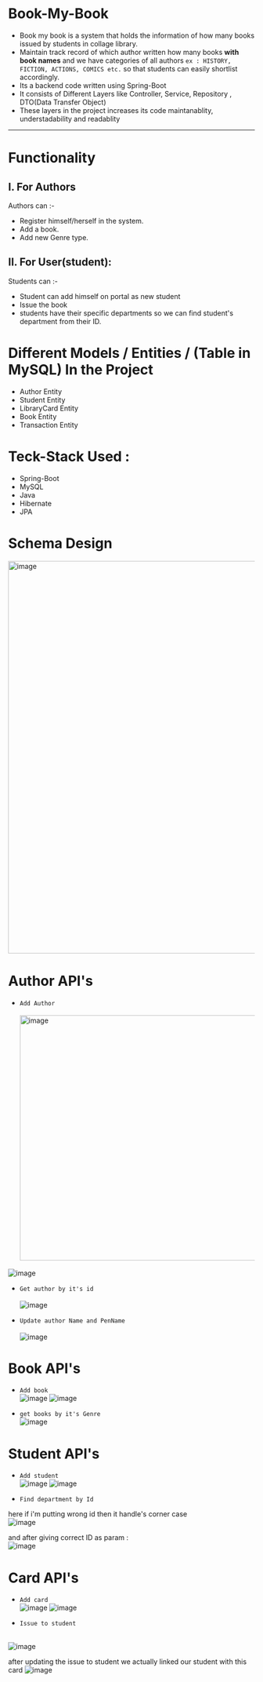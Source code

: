 # Book-My-Book


* Book my book is a system that holds the information of how many books issued by students in collage library.
* Maintain track record of which author written how many books **with book names** and we have categories of all authors
  `ex : HISTORY, FICTION, ACTIONS, COMICS etc.` so that students can easily shortlist accordingly.
* Its a backend code written using Spring-Boot
* It consists of Different Layers like Controller, Service, Repository , DTO(Data Transfer Object)
* These layers in the project increases its code maintanablity, understadability and readablity

___
# Functionality

## I. For Authors
 Authors can :-
- Register himself/herself in the system.
- Add a book.
- Add new Genre type.


## II. For User(student):
  Students can :-
- Student can add himself on portal as new student 
- Issue the book
- students have their specific departments so we can find student's department from their ID.


# Different Models / Entities / (Table in MySQL) In the Project
- Author Entity
- Student Entity
- LibraryCard Entity
- Book Entity
- Transaction Entity


# Teck-Stack Used :
- Spring-Boot
- MySQL
- Java
- Hibernate
- JPA

# Schema Design

<img src="https://github.com/Shantanu-pawar/Book-My-Book/assets/87530022/3de6a49a-ce8e-45f0-9eb8-abb991bd1a22" 
  alt="image" width="800">
<br>

# Author API's

- `Add Author` <br> <br>
<img src="https://github.com/Shantanu-pawar/Book-My-Book/assets/87530022/d53aa6e3-34d7-48b0-be8f-cb6ca990630f"
  alt="image" width="500">
  <br>

![image](https://github.com/Shantanu-pawar/Book-My-Book/assets/87530022/6d403ead-5684-4d54-88cc-0b21fae3990d)

- `Get author by it's id` <br> <br>
![image](https://github.com/Shantanu-pawar/Book-My-Book/assets/87530022/d7a0d8c5-b5e4-4010-b519-ce4ea18656d7)


- `Update author Name and PenName` <br> <br>
![image](https://github.com/Shantanu-pawar/Book-My-Book/assets/87530022/222e6de4-64be-4b08-b8a9-8eb906ac24e6)



# Book API's

- `Add book` <br>
  ![image](https://github.com/Shantanu-pawar/Book-My-Book/assets/87530022/aaa29b01-8af2-4233-8aa2-d7240580d806)
  ![image](https://github.com/Shantanu-pawar/Book-My-Book/assets/87530022/b633a4e3-d5d3-4573-bee4-f73a5b4a1fc0)

- `get books by it's Genre` <br>
![image](https://github.com/Shantanu-pawar/Book-My-Book/assets/87530022/7d194b31-134f-495f-8790-417d623672e4)


# Student API's
- `Add student` <br>
![image](https://github.com/Shantanu-pawar/Book-My-Book/assets/87530022/15f911ec-0126-4f56-b211-ff161d499a41)
![image](https://github.com/Shantanu-pawar/Book-My-Book/assets/87530022/11608514-796b-42e6-b16a-1f22359210ed)

- `Find department by Id`

here if i'm putting wrong id then it handle's corner case <br>
![image](https://github.com/Shantanu-pawar/Book-My-Book/assets/87530022/a771ccdd-c853-48c2-939f-e64ad64d4de6)

and after giving correct ID as param : <br>
![image](https://github.com/Shantanu-pawar/Book-My-Book/assets/87530022/67c22034-3284-4d98-b1ff-200ee2815203)



# Card API's 

- `Add card `  <br>
![image](https://github.com/Shantanu-pawar/Book-My-Book/assets/87530022/a65338be-70f9-4cff-a307-a49765672c0b)
![image](https://github.com/Shantanu-pawar/Book-My-Book/assets/87530022/056d7dfb-46cd-4417-93c4-ba59729e37d3)

- `Issue to student` <br> <br>

![image](https://github.com/Shantanu-pawar/Book-My-Book/assets/87530022/a2720e90-2bad-4243-9e19-146558ba994f)

after updating the issue to student we actually linked our student with this card
![image](https://github.com/Shantanu-pawar/Book-My-Book/assets/87530022/5a1e8e9f-bbd4-427a-a2cc-1abc4b1e1f34)

